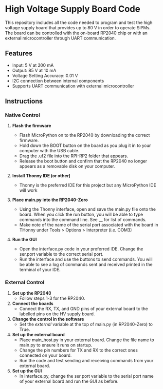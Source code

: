 # High Voltage Supply Board Code 
This repository includes all the code needed to program and test the high voltage supply board that provides up to 80 V in order to operate SiPMs. The board can be controlled with the on-board RP2040 chip or with an external microcontroller through UART communication.


## Features
  - Input: 5 V at 200 mA
  - Output: 85 V at 10 mA
  - Voltage Setting Accuracy: 0.01 V
  - I2C connection between internal components
  - Supports UART communication with external microcontroller


## Instructions

### Native Control
1. **Flash the firmware**
    - Flash MicroPython on to the RP2040 by downloading the correct firmware.
    - Hold down the BOOT button on the board as you plug it in to your computer with the USB cable.
    - Drag the .uf2 file into the RPI-RP2 folder that appears.
    - Release the boot button and confirm that the RP2040 no longer appears as a removable disk on your computer.

2. **Install Thonny IDE (or other)**
    - Thonny is the preferred IDE for this project but any MicroPython IDE will work

3. **Place main.py into the RP2040-Zero**
    - Using the Thonny interface, open and save the main.py file onto the board. When you click the run button, you will be able to type commands into the command line. See __ for list of commands.
    - Make note of the name of the serial port associated with the board in THonny under Tools > Options > Interpreter (i.e. COM3)

4. **Run the GUI**
    - Open the interface.py code in your preferred IDE. Change the ser.port variable to the correct serial port.
    - Run the interface and use the buttons to send commands. You will be able to see a log of commands sent and received printed in the terminal of your IDE.

### External Control
1. **Set up the RP2040**
     - Follow steps 1-3 for the RP2040.
2. **Connect the boards**
     - Connect the RX, TX, and GND pins of your external board to the labelled pins on the HV supply board.
3. **Change the control in the software**
     - Set the *external* variable at the top of main.py (in RP2040-Zero) to True.
4. **Set up the external board**
     -  Place main_host.py in your external board. Change the file name to main.py to ensure it runs on startup.
     -  Change the pin numbers for TX and RX to the correct ones connected on your board.
     -  Run the code and test sending and receiving commands from your external board. 
4. **Set up the GUI**
     - In interface.py, change the ser.port variable to the serial port name of your external board and run the GUI as before. 
